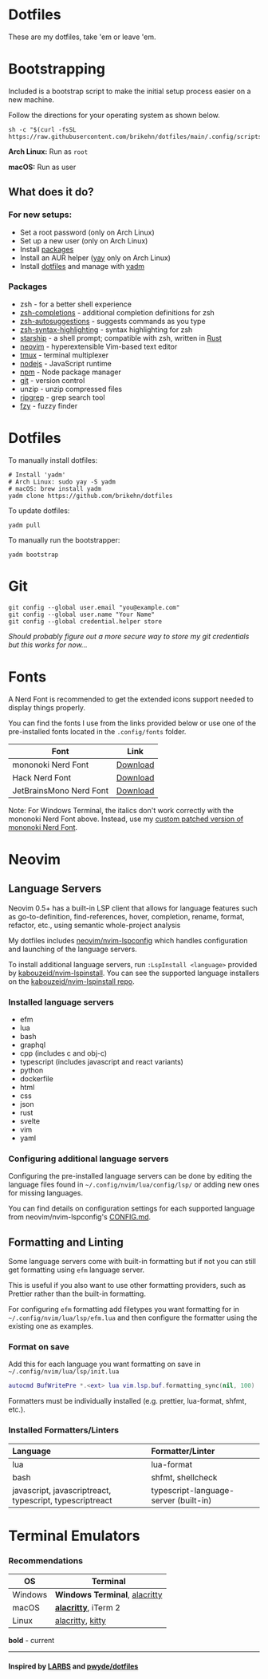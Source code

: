 # Dotfiles
These are my dotfiles, take 'em or leave 'em.

# Bootstrapping

Included is a bootstrap script to make the initial setup process easier on a new machine.

Follow the directions for your operating system as shown below.

```console
sh -c "$(curl -fsSL https://raw.githubusercontent.com/brikehn/dotfiles/main/.config/scripts/bootstrap/install.sh)"
```
**Arch Linux:** Run as `root`

**macOS:** Run as user

## What does it do?

### For new setups:
- Set a root password (only on Arch Linux)
- Set up a new user (only on Arch Linux)
- Install [packages](#Packages)
- Install an AUR helper ([yay](https://github.com/Jguer/yay) only on Arch Linux)
- Install [dotfiles](https://github.com/brikehn/dotfiles) and manage with [yadm](https://yadm.io)

### Packages
- zsh - for a better shell experience
- [zsh-completions](https://github.com/zsh-users/zsh-completions) - additional completion definitions for zsh
- [zsh-autosuggestions](https://github.com/zsh-users/zsh-autosuggestions) - suggests commands as you type
- [zsh-syntax-highlighting](https://github.com/zsh-users/zsh-syntax-highlighting) - syntax highlighting for zsh
- [starship](https://starship.rs) - a shell prompt; compatible with zsh, written in [Rust](https://rust-lang.org)
- [neovim](https://neovim.io) - hyperextensible Vim-based text editor
- [tmux](https://github.com/tmux/tmux) - terminal multiplexer
- [nodejs](https://nodejs.org) - JavaScript runtime
- [npm](https://www.npmjs.com/) - Node package manager
- [git](https://git-scm.com/) - version control
- unzip - unzip compressed files
- [ripgrep](https://github.com/BurntSushi/ripgrep) - grep search tool
- [fzy](https://github.com/jhawthorn/fzy) - fuzzy finder

# Dotfiles
To manually install dotfiles:
```console
# Install 'yadm'
# Arch Linux: sudo yay -S yadm
# macOS: brew install yadm
yadm clone https://github.com/brikehn/dotfiles
```

To update dotfiles:
```console
yadm pull
```

To manually run the bootstrapper:
```console
yadm bootstrap
```

# Git
```console
git config --global user.email "you@example.com"
git config --global user.name "Your Name"
git config --global credential.helper store
```
_Should probably figure out a more secure way to store my git credentials
but this works for now..._

# Fonts
A Nerd Font is recommended to get the extended icons support needed to display things properly.

You can find the fonts I use from the links provided below or use one of the pre-installed fonts located in the `.config/fonts` folder.

| Font | Link |
| ---- | -------- |
| mononoki Nerd Font | [Download](https://github.com/ryanoasis/nerd-fonts/releases/download/v2.1.0/Mononoki.zip) |
| Hack Nerd Font | [Download](https://github.com/ryanoasis/nerd-fonts/releases/download/v2.1.0/Hack.zip) |
| JetBrainsMono Nerd Font | [Download](https://github.com/ryanoasis/nerd-fonts/releases/download/v2.1.0/JetBrainsMono.zip) |

Note: For Windows Terminal, the italics don't work correctly with the mononoki Nerd Font above. Instead, use my [custom patched version of mononoki Nerd Font](https://github.com/brikehn/dotfiles/tree/main/.config/fonts/Mononoki).

# Neovim
## Language Servers
Neovim 0.5+ has a built-in LSP client that allows for language features such as
go-to-definition, find-references, hover, completion, rename, format, refactor, etc.,
using semantic whole-project analysis

My dotfiles includes [neovim/nvim-lspconfig](https://github.com/neovim/nvim-lspconfig)
which handles configuration and launching of the language servers.

To install additional language servers, run `:LspInstall <language>` provided by [kabouzeid/nvim-lspinstall](https://github.com/kabouzeid/nvim-lspinstall).
You can see the supported language installers on the [kabouzeid/nvim-lspinstall repo](https://github.com/kabouzeid/nvim-lspinstall#bundled-installers).

### Installed language servers
* efm
* lua
* bash
* graphql
* cpp (includes c and obj-c)
* typescript (includes javascript and react variants)
* python
* dockerfile
* html
* css
* json
* rust
* svelte
* vim
* yaml

### Configuring additional language servers
Configuring the pre-installed language servers can be done by editing the language files found 
in `~/.config/nvim/lua/config/lsp/` or adding new ones for missing languages.

You can find details on configuration settings for each supported language from
neovim/nvim-lspconfig's [CONFIG.md](https://github.com/neovim/nvim-lspconfig/blob/master/CONFIG.md).

## Formatting and Linting
Some language servers come with built-in formatting but if not you can still get formatting using `efm` language server.

This is useful if you also want to use other formatting providers, such as Prettier rather than the built-in formatting.

For configuring `efm` formatting add filetypes you want formatting for in `~/.config/nvim/lua/lsp/efm.lua` and then configure the formatter using the existing one as examples.

### Format on save
Add this for each language you want formatting on save in `~/.config/nvim/lua/lsp/init.lua`
```lua
autocmd BufWritePre *.<ext> lua vim.lsp.buf.formatting_sync(nil, 100)
```

Formatters must be individually installed (e.g. prettier, lua-format, shfmt, etc.). 

### Installed Formatters/Linters
| Language    | Formatter/Linter           |
| :---------- | :----------                |
| lua         | lua-format                 |
| bash        | shfmt, shellcheck          |
| javascript, javascriptreact, typescript, typescriptreact | typescript-language-server (built-in) |

# Terminal Emulators

### Recommendations
| OS | Terminal |
| --- | --- |
| Windows | **Windows Terminal**, [alacritty](https://github.com/alacritty/alacritty) |
| macOS | [**alacritty**](https://github.com/alacritty/alacritty), iTerm 2 |
| Linux | [alacritty](https://github.com/alacritty/alacritty), [kitty](https://sw.kovidgoyal.net/kitty) |

**bold** - current

----
#### Inspired by [LARBS](https://larbs.xyz) and [pwyde/dotfiles](https://github.com/pwyde/dotfiles)
